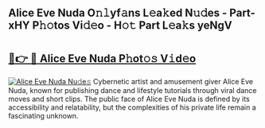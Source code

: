 ## Alice Eve Nuda O𝚗𝚕yf𝚊ns L𝚎a𝚔ed N𝚞𝚍es - Part-xHY P𝚑𝚘tos Vi𝚍𝚎o - H𝚘𝚝 Part L𝚎a𝚔s yeNgV

# <h2><a href="http://kf09vm.oniu.top/?m=Alice+Eve+Nuda">🔗👉 🔴 Alice Eve Nuda P𝚑ot𝚘𝚜 V𝚒d𝚎o</a></h2>

[![Alice Eve Nuda Nu𝚍e𝚜](https://i.imgur.com/0qMVB7G.gif)](http://kf09vm.oniu.top/?m=Alice+Eve+Nuda)
Cybernetic artist and amusement giver Alice Eve Nuda, known for publishing dance and lifestyle tutorials through viral dance moves and short clips. The public face of Alice Eve Nuda is defined by its accessibility and relatability, but the complexities of his private life remain a fascinating unknown.  
